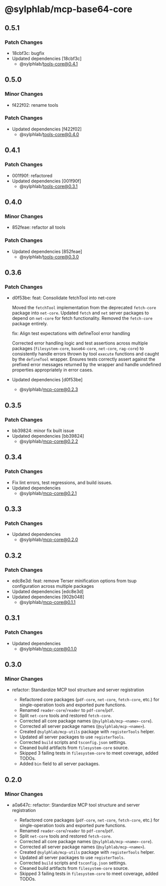 # @sylphlab/mcp-base64-core

## 0.5.1

### Patch Changes

- 18cbf3c: bugfix
- Updated dependencies [18cbf3c]
  - @sylphlab/tools-core@0.4.1

## 0.5.0

### Minor Changes

- f422f02: rename tools

### Patch Changes

- Updated dependencies [f422f02]
  - @sylphlab/tools-core@0.4.0

## 0.4.1

### Patch Changes

- 001f90f: refactored
- Updated dependencies [001f90f]
  - @sylphlab/tools-core@0.3.1

## 0.4.0

### Minor Changes

- 852feae: refactor all tools

### Patch Changes

- Updated dependencies [852feae]
  - @sylphlab/tools-core@0.3.0

## 0.3.6

### Patch Changes

- d0f53be: feat: Consolidate fetchTool into net-core

  Moved the `fetchTool` implementation from the deprecated `fetch-core` package into `net-core`.
  Updated `fetch` and `net` server packages to depend on `net-core` for fetch functionality.
  Removed the `fetch-core` package entirely.

  fix: Align test expectations with defineTool error handling

  Corrected error handling logic and test assertions across multiple packages (`filesystem-core`, `base64-core`, `net-core`, `rag-core`) to consistently handle errors thrown by tool `execute` functions and caught by the `defineTool` wrapper. Ensures tests correctly assert against the prefixed error messages returned by the wrapper and handle undefined properties appropriately in error cases.

- Updated dependencies [d0f53be]
  - @sylphlab/mcp-core@0.2.3

## 0.3.5

### Patch Changes

- bb39824: minor fix built issue
- Updated dependencies [bb39824]
  - @sylphlab/mcp-core@0.2.2

## 0.3.4

### Patch Changes

- Fix lint errors, test regressions, and build issues.
- Updated dependencies
  - @sylphlab/mcp-core@0.2.1

## 0.3.3

### Patch Changes

- Updated dependencies
  - @sylphlab/mcp-core@0.2.0

## 0.3.2

### Patch Changes

- edc8e3d: feat: remove Terser minification options from tsup configuration across multiple packages
- Updated dependencies [edc8e3d]
- Updated dependencies [902b048]
  - @sylphlab/mcp-core@0.1.1

## 0.3.1

### Patch Changes

- Updated dependencies
  - @sylphlab/mcp-core@0.1.0

## 0.3.0

### Minor Changes

- refactor: Standardize MCP tool structure and server registration

  - Refactored core packages (`pdf-core`, `net-core`, `fetch-core`, etc.) for single-operation tools and exported pure functions.
  - Renamed `reader-core`/`reader` to `pdf-core`/`pdf`.
  - Split `net-core` tools and restored `fetch-core`.
  - Corrected all core package names (`@sylphlab/mcp-<name>-core`).
  - Corrected all server package names (`@sylphlab/mcp-<name>`).
  - Created `@sylphlab/mcp-utils` package with `registerTools` helper.
  - Updated all server packages to use `registerTools`.
  - Corrected `build` scripts and `tsconfig.json` settings.
  - Cleaned build artifacts from `filesystem-core` source.
  - Skipped 3 failing tests in `filesystem-core` to meet coverage, added TODOs.
  - Added `bin` field to all server packages.

## 0.2.0

### Minor Changes

- a0a647c: refactor: Standardize MCP tool structure and server registration

  - Refactored core packages (`pdf-core`, `net-core`, `fetch-core`, etc.) for single-operation tools and exported pure functions.
  - Renamed `reader-core`/`reader` to `pdf-core`/`pdf`.
  - Split `net-core` tools and restored `fetch-core`.
  - Corrected all core package names (`@sylphlab/mcp-<name>-core`).
  - Corrected all server package names (`@sylphlab/mcp-<name>`).
  - Created `@sylphlab/mcp-utils` package with `registerTools` helper.
  - Updated all server packages to use `registerTools`.
  - Corrected `build` scripts and `tsconfig.json` settings.
  - Cleaned build artifacts from `filesystem-core` source.
  - Skipped 3 failing tests in `filesystem-core` to meet coverage, added TODOs.
